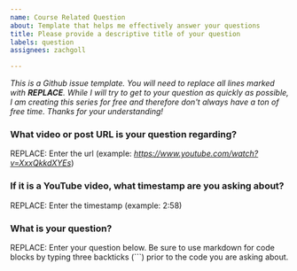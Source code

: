 ```yaml
---
name: Course Related Question
about: Template that helps me effectively answer your questions
title: Please provide a descriptive title of your question
labels: question
assignees: zachgoll

---
```


_This is a Github issue template.  You will need to replace all lines marked with **REPLACE**.  While I will try to get to your question as quickly as possible, I am creating this series for free and therefore don't always have a ton of free time.  Thanks for your understanding!_

### What video or post URL is your question regarding?

REPLACE: Enter the url (example: _https://www.youtube.com/watch?v=XxxQkkdXYEs_)

### If it is a YouTube video, what timestamp are you asking about?

REPLACE: Enter the timestamp (example: 2:58)

### What is your question?

REPLACE: Enter your question below.  Be sure to use markdown for code blocks by typing three backticks (```) prior to the code you are asking about.
